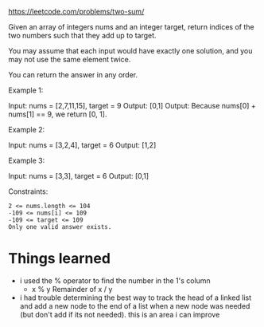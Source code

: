 https://leetcode.com/problems/two-sum/

Given an array of integers nums and an integer target, return indices of the two numbers such that they add up to target.

You may assume that each input would have exactly one solution, and you may not use the same element twice.

You can return the answer in any order.



Example 1:

Input: nums = [2,7,11,15], target = 9
Output: [0,1]
Output: Because nums[0] + nums[1] == 9, we return [0, 1].

Example 2:

Input: nums = [3,2,4], target = 6
Output: [1,2]

Example 3:

Input: nums = [3,3], target = 6
Output: [0,1]



Constraints:

    2 <= nums.length <= 104
    -109 <= nums[i] <= 109
    -109 <= target <= 109
    Only one valid answer exists.


# Things learned
* i used the % operator to find the number in the 1's column
  * x % y 	Remainder of x / y
* i had trouble determining the best way to track the head of a linked list and add a
new node to the end of a list when a new node was needed (but don't add if its not needed).
this is an area i can improve
